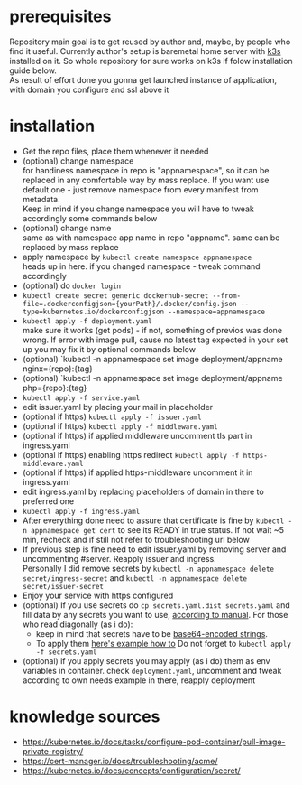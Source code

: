 # prerequisites

Repository main goal is to get reused by author and, maybe, by people who find it useful. Currently author's setup is baremetal home server with [k3s](https://k3s.io) installed on it. So whole repository for sure works on k3s if folow installation guide below.<br>
As result of effort done you gonna get launched instance of application, with domain you configure and ssl above it

# installation
- Get the repo files, place them whenever it needed
- (optional) change namespace<br>
for handiness namespace in repo is "appnamespace", so it can be replaced in any comfortable way by mass replace. If you want use default one - just remove namespace from every manifest from metadata.<br>
Keep in mind if you change namespace you will have to tweak accordingly some commands below
- (optional) change name<br>
same as with namespace app name in repo "appname". same can be replaced by mass replace
- apply namespace by `kubectl create namespace appnamespace`<br>
heads up in here. if you changed namespace - tweak command accordingly
- (optional) do `docker login`
- `kubectl create secret generic dockerhub-secret --from-file=.dockerconfigjson={yourPath}/.docker/config.json --type=kubernetes.io/dockerconfigjson --namespace=appnamespace`
- `kubectl apply -f deployment.yaml`<br>
make sure it works (get pods) - if not, something of previos was done wrong. If error with image pull, cause no latest tag expected in your set up you may fix it by optional commands below
- (optional) `kubectl -n appnamespace set image deployment/appname nginx={repo}:{tag}
- (optional) `kubectl -n appnamespace set image deployment/appname php={repo}:{tag}
- `kubectl apply -f service.yaml`
- edit issuer.yaml by placing your mail in placeholder
- (optional if https) `kubectl apply -f issuer.yaml`
- (optional if https) `kubectl apply -f middleware.yaml`
- (optional if https) if applied middleware uncomment tls part in ingress.yaml
- (optional if https) enabling https redirect `kubectl apply -f https-middleware.yaml`
- (optional if https) if applied https-middleware uncomment it in ingress.yaml
- edit ingress.yaml by replacing placeholders of domain in there to preferred one
- `kubectl apply -f ingress.yaml`
- After everything done need to assure that certificate is fine by `kubectl -n appnamespace get cert` to see its READY in true status. If not wait ~5 min, recheck and if still not refer to troubleshooting url below
- If previous step is fine need to edit issuer.yaml by removing server and uncommenting #server. Reapply issuer and ingress.<br>
Personally I did remove secrets by `kubectl -n appnamespace delete secret/ingress-secret` and `kubectl -n appnamespace delete secret/issuer-secret`
- Enjoy your service with https configured
- (optional) If you use secrets do `cp secrets.yaml.dist secrets.yaml` and fill data by any secrets you want to use, [according to manual](https://kubernetes.io/docs/concepts/configuration/secret/). For those who read diagonally (as i do):
  - keep in mind that secrets have to be [base64-encoded strings](https://kubernetes.io/docs/concepts/configuration/secret/#restriction-names-data).
  -  To apply them [here's example how to](https://kubernetes.io/docs/concepts/configuration/secret/#use-cases)
Do not forget to `kubectl apply -f secrets.yaml`
- (optional) if you apply secrets you may apply (as i do) them as env variables in container. check `deployment.yaml`, uncomment and tweak according to own needs example in there, reapply deployment

# knowledge sources
- https://kubernetes.io/docs/tasks/configure-pod-container/pull-image-private-registry/
- https://cert-manager.io/docs/troubleshooting/acme/
- https://kubernetes.io/docs/concepts/configuration/secret/
